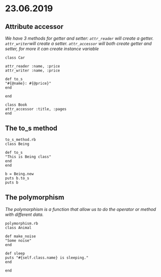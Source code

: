 # 23.06.2019
## Attribute accessor 
_We have 3 methods for getter and setter:_
_```attr_reader``` will create a getter._
_```attr_writer```will create a setter._
_```attr_accessor``` will both create getter and setter, for more it can create instance variable_
```
class Car

attr_reader :name, :price
attr_writer :name, :price

def to_s
"#{@name}: #{@price}"
end

end
```
```
class Book
attr_accessor :title, :pages   
end
```
## The to_s method
```
to_s_method.rb
class Being

def to_s
"This is Being class"
end
end

b = Being.new
puts b.to_s
puts b
```
## The polymorphism
_The polymorphism is a function that allow us to do the operator or method with different data._
```
polymorphism.rb
class Animal

def make_noise 
"Some noise"
end

def sleep 
puts "#{self.class.name} is sleeping."
end

end
```

